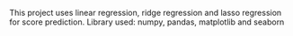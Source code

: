 This project uses linear regression, ridge regression and lasso regression for score prediction.
Library used: numpy, pandas, matplotlib and seaborn
